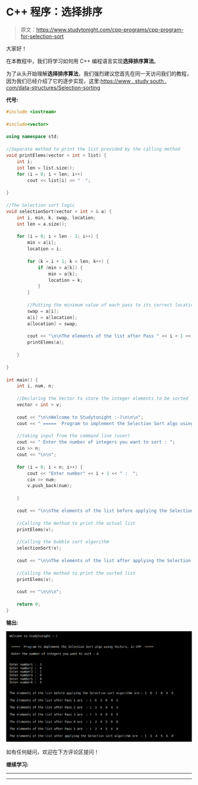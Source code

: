 # C++ 程序：选择排序

> 原文：<https://www.studytonight.com/cpp-programs/cpp-program-for-selection-sort>

大家好！

在本教程中，我们将学习如何用 C++ 编程语言实现**选择排序算法**。

为了从头开始理解**选择排序算法**，我们强烈建议您首先在同一天访问我们的教程，因为我们已经介绍了它的逐步实现，这里:[https://www . study south . com/data-structures/Selection-sorting](https://www.studytonight.com/data-structures/selection-sorting)

**代号:**

```cpp
#include <iostream>

#include<vector>

using namespace std;

//Separate method to print the list provided by the calling method
void printElems(vector < int > list) {
    int i;
    int len = list.size();
    for (i = 0; i < len; i++)
        cout << list[i] << "  ";

}

//The Selection sort logic
void selectionSort(vector < int > & a) {
    int i, min, k, swap, location;
    int len = a.size();

    for (i = 0; i < len - 1; i++) {
        min = a[i];
        location = i;

        for (k = i + 1; k < len; k++) {
            if (min > a[k]) {
                min = a[k];
                location = k;
            }
        }

        //Putting the minimum value of each pass to its correct location
        swap = a[i];
        a[i] = a[location];
        a[location] = swap;

        cout << "\n\nThe elements of the list after Pass " << i + 1 << " are  : ";
        printElems(a);

    }

}

int main() {
    int i, num, n;

    //Declaring the Vector to store the integer elements to be sorted
    vector < int > v;

    cout << "\n\nWelcome to Studytonight :-)\n\n\n";
    cout << " =====  Program to implement the Selection Sort algo using Vectors, in CPP  ===== \n\n";

    //taking input from the command line (user)
    cout << " Enter the number of integers you want to sort : ";
    cin >> n;
    cout << "\n\n";

    for (i = 0; i < n; i++) {
        cout << "Enter number" << i + 1 << " :  ";
        cin >> num;
        v.push_back(num);

    }

    cout << "\n\nThe elements of the list before applying the Selection sort algorithm are : ";

    //Calling the method to print the actual list
    printElems(v);

    //Calling the bubble sort algorithm
    selectionSort(v);

    cout << "\n\nThe elements of the list after applying the Selection sort algorithm are  : ";

    //Calling the method to print the sorted list
    printElems(v);

    cout << "\n\n\n";

    return 0;
}
```

**输出:**

![C++ Selection sort](img/942117c7b65a012c28a2989be8a1f09c.png)

如有任何疑问，欢迎在下方评论区提问！

**继续学习:**

* * *

* * *